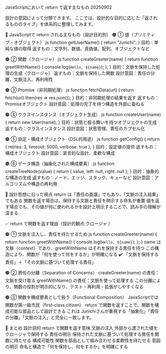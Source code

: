JavaScriptにおいて return で返す主なもの 20250902

設計の意図によって分類できます。
ここでは、設計的な目的に応じた「返されるもののタイプ」を体系的に整理してみます。

🧭 JavaScriptで return される主なもの（設計目的別）
🟠 ① 値（プリミティブ・オブジェクト）
js
function getUserName() {
  return "Junichi";
}
目的：単純な値の取得
返すもの：文字列、数値、真偽値、配列、オブジェクトなど

🟠 ② 関数（クロージャ）
js
function createGreeter(name) {
  return function greetWithName() {
    console.log(`Hello, ${name}`);
  };
}
目的：文脈を保持した処理の生成（クロージャ）
返すもの：文脈を保持した関数
設計意図：責任の分離、文脈注入、再利用性

🟠 ③ Promise（非同期処理）
js
function fetchData(url) {
  return fetch(url).then(res => res.json());
}
目的：非同期処理の結果を返す
返すもの：Promiseオブジェクト
設計意図：処理の完了を待つ構造を外部に委ねる

🟠 ④ クラスインスタンス（オブジェクト生成）
js
function createUser(name) {
  return new User(name);
}
目的：状態と振る舞いを持つオブジェクトの生成
返すもの：クラスインスタンス
設計意図：状態管理、責任のカプセル化

🟠 ⑤ 設定・構成オブジェクト（DSL的用途）
js
function getConfig() {
  return {
    retries: 3,
    timeout: 5000,
    verbose: true
  };
}
目的：設定値の提供
返すもの：構成オブジェクト
設計意図：宣言的な設計、柔軟な構成

🟠 ⑥ データ構造（抽象化された構成要素）
js
function createTreeNode(value) {
  return {
    value,
    left: null,
    right: null
  };
}
目的：抽象的な構造の生成
返すもの：ノード、エッジ、スタック、キューなど
設計意図：アルゴリズムや構造の再利用

🧠 設計思想に沿った視点
return は「責任の委譲」でもあり、「文脈の注入結果」でもある
関数を返す場合は、保持する文脈と責任を明示する命名が重要
値を返す場合でも、その値が何に使われるかを設計上明示することで、読み手の理解が深まる


✅ return で関数を返す理由（設計的観点:クロージャ ）

🟠 ① 文脈を注入し、責任を持たせるため
js
function createGreeter(name) {
  return function greetWithName() {
    console.log(`Hello, ${name}`);
  };
}
name は文脈（context）であり、greetWithName はそれを保持する責任を持つ
この構造により、関数が「何を使って何をするか」が明確になる
✔️ 「文脈を保持する責任」＋「その文脈に基づいて処理する責任」

🟠 ② 責任の分離（Separation of Concerns）
createGreeter(name) の責任：文脈を受け取る
greetWithName() の責任：文脈を使って処理する
この分離により、関数の役割が明示的になり、テスト・再利用・拡張がしやすくなる

🟠 ③ 関数を構成要素として扱う（Functional Composition）
JavaScriptでは関数が第一級市民（first-class citizen）
return で関数を返すことで、関数を構成可能な部品として設計できる
これは Junichiさんが重視する「抽象化」「責任の分離」「文脈の注入」と完全に一致します。

🧭 まとめ
設計目的	return で関数を返す意味
文脈の注入	外部から渡された値をクロージャで保持する
責任の明示	保持された文脈に基づいて処理する責任を関数に持たせる
構成可能性	関数を部品として組み合わせる柔軟性を持たせる
意図の明示	命名と構造で「何を保持し、何をするか」を明確にする